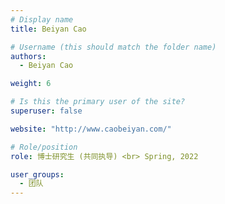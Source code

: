 ```yaml
---
# Display name
title: Beiyan Cao

# Username (this should match the folder name)
authors:
  - Beiyan Cao

weight: 6

# Is this the primary user of the site?
superuser: false

website: "http://www.caobeiyan.com/"

# Role/position
role: 博士研究生 (共同执导) <br> Spring, 2022

user_groups:
  - 团队
---
```

